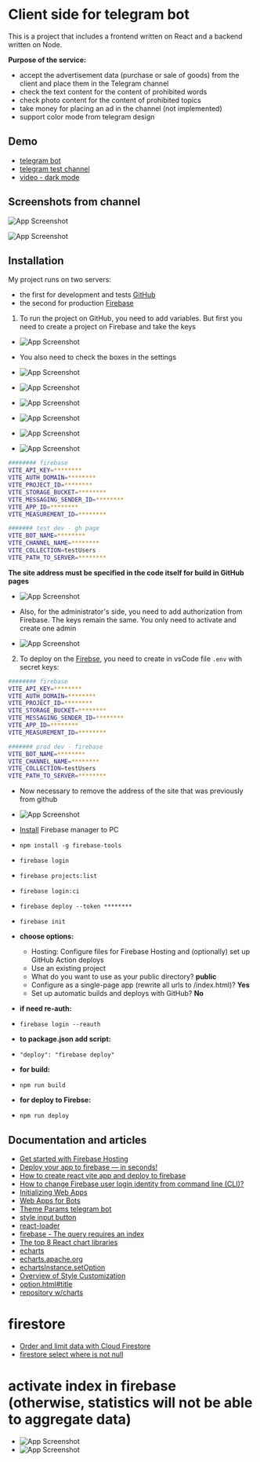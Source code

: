 # Client side for telegram bot

This is a project that includes a frontend written on React and a backend
written on Node.

**Purpose of the service:**

- accept the advertisement data (purchase or sale of goods) from the client and
  place them in the Telegram channel
- check the text content for the content of prohibited words
- check photo content for the content of prohibited topics
- take money for placing an ad in the channel (not implemented)
- support color mode from telegram design

## Demo

- [telegram bot](https://t.me/dev_test_july_bot)
- [telegram test channel](https://t.me/dev_test_july_bot)
- [video - dark mode](https://youtu.be/kcEEew8EkH4)

## Screenshots from channel

![App Screenshot](https://i.ibb.co/KwqTfXF/2023-08-03-23-44-25.png)

![App Screenshot](https://i.ibb.co/SrchJDH/2023-08-03-23-45-39.png)

## Installation

My project runs on two servers:

- the first for development and tests
  [GitHub](https://smisyuk4.github.io/sales-telegram-bot-react/)
- the second for production
  [Firebase](https://prod-telegram-bot.firebaseapp.com/)

1. To run the project on GitHub, you need to add variables. But first you need
   to create a project on Firebase and take the keys

- ![App Screenshot](https://i.ibb.co/7yfJ3VQ/2023-08-09-23-48-39.png)

- You also need to check the boxes in the settings

- ![App Screenshot](https://i.ibb.co/JBkC4Cf/2023-06-09-00-44-13.png)

- ![App Screenshot](https://i.ibb.co/DgMGQ64/2023-06-09-00-46-16.png)

- ![App Screenshot](https://i.ibb.co/xhqXLnQ/2023-06-09-00-46-51.png)

- ![App Screenshot](https://i.ibb.co/KV20NLN/2023-06-09-01-07-39.png)

- ![App Screenshot](https://i.ibb.co/Nxs9qgC/2023-08-09-23-36-30.png)

- ![App Screenshot](https://i.ibb.co/5W8Qqzn/2023-08-09-23-39-26.png)

```bash
######## firebase
VITE_API_KEY=********
VITE_AUTH_DOMAIN=********
VITE_PROJECT_ID=********
VITE_STORAGE_BUCKET=********
VITE_MESSAGING_SENDER_ID=********
VITE_APP_ID=********
VITE_MEASUREMENT_ID=********

####### test dev - gh page
VITE_BOT_NAME=********
VITE_CHANNEL_NAME=********
VITE_COLLECTION=testUsers
VITE_PATH_TO_SERVER=********
```

**The site address must be specified in the code itself for build in GitHub
pages**

- ![App Screenshot](https://i.ibb.co/P1ssj9S/image.png)

- Also, for the administrator's side, you need to add authorization from
  Firebase. The keys remain the same. You only need to activate and create one
  admin
- ![App Screenshot](https://i.ibb.co/R0m5yNb/2023-08-10-00-03-42.png)

2. To deploy on the [Firebse](https://firebase.google.com/), you need to create
   in vsCode file `.env` with secret keys:

```bash
######## firebase
VITE_API_KEY=********
VITE_AUTH_DOMAIN=********
VITE_PROJECT_ID=********
VITE_STORAGE_BUCKET=********
VITE_MESSAGING_SENDER_ID=********
VITE_APP_ID=********
VITE_MEASUREMENT_ID=********

####### prod dev - firebase
VITE_BOT_NAME=********
VITE_CHANNEL_NAME=********
VITE_COLLECTION=testUsers
VITE_PATH_TO_SERVER=********
```

- Now necessary to remove the address of the site that was previously from
  github
- ![App Screenshot](https://i.ibb.co/GJpP3RT/2023-08-10-00-13-04.png)

- [Install](https://firebase.google.com/docs/cli?authuser=0&hl=ru#install_the_firebase_cli)
  Firebase manager to PC
- `npm install -g firebase-tools`
- `firebase login`
- `firebase projects:list`
- `firebase login:ci`
- `firebase deploy --token ********`
- `firebase init`
- **choose options:**

  - Hosting: Configure files for Firebase Hosting and (optionally) set up GitHub
    Action deploys
  - Use an existing project
  - What do you want to use as your public directory? **public**
  - Configure as a single-page app (rewrite all urls to /index.html)? **Yes**
  - Set up automatic builds and deploys with GitHub? **No**

- **if need re-auth:**
- `firebase login --reauth`

- **to package.json add script:**
- `"deploy": "firebase deploy"`
- **for build:**
- `npm run build`
- **for deploy to Firebse:**
- `npm run deploy`

## Documentation and articles

- [Get started with Firebase Hosting](https://firebase.google.com/docs/hosting/quickstart?hl=ru&authuser=0)
- [Deploy your app to firebase — in seconds!](https://medium.com/google-developer-experts/deploy-your-app-to-firebase-in-seconds-b3a9a37dff47)
- [How to create react vite app and deploy to firebase](https://www.youtube.com/watch?v=HlMXBc3yG1k&ab_channel=DeveloperSuzit)
- [How to change Firebase user login identity from command line (CLI)?](https://stackoverflow.com/questions/33916448/how-to-change-firebase-user-login-identity-from-command-line-cli)
- [Initializing Web Apps](https://core.telegram.org/bots/webapps#initializing-web-apps)
- [Web Apps for Bots](https://core.telegram.org/bots/webapps#webappinitdata)
- [Theme Params telegram bot](https://core.telegram.org/bots/webapps#themeparams)
- [style input button](https://stackoverflow.com/questions/572768/styling-an-input-type-file-button)
- [react-loader](https://mhnpd.github.io/react-loader-spinner/docs/components/mutating-dots/)
- [firebase - The query requires an index](https://stackoverflow.com/questions/48698564/uncaught-in-promise-error-the-query-requires-an-index)
- [The top 8 React chart libraries](https://blog.logrocket.com/top-8-react-chart-libraries/)
- [echarts](https://www.npmjs.com/package/echarts)
- [echarts.apache.org](https://echarts.apache.org/handbook/en/basics/import)
- [echartsInstance.setOption](https://echarts.apache.org/en/api.html#echartsInstance.setOption)
- [Overview of Style Customization](https://echarts.apache.org/handbook/en/concepts/style/)
- [option.html#title](https://echarts.apache.org/en/option.html#title)
- [repository w/charts](https://github.com/Nilo3/Sweet-Home/blob/c2d9c972225a0a4ec3086d9ff717db398bd79bce/client/src/views/Dashboard%20Admin/Chart.jsx#L4)

# firestore

- [Order and limit data with Cloud Firestore](https://firebase.google.com/docs/firestore/query-data/order-limit-data)
- [firestore select where is not null](https://stackoverflow.com/questions/48479532/firestore-select-where-is-not-null/48481812#48481812)

# activate index in firebase (otherwise, statistics will not be able to aggregate data)

- ![App Screenshot](https://i.ibb.co/vVLmMm5/2023-08-27-22-15-49.png)
- ![App Screenshot](https://i.ibb.co/jvSgZcq/2023-08-27-22-29-59.png)
